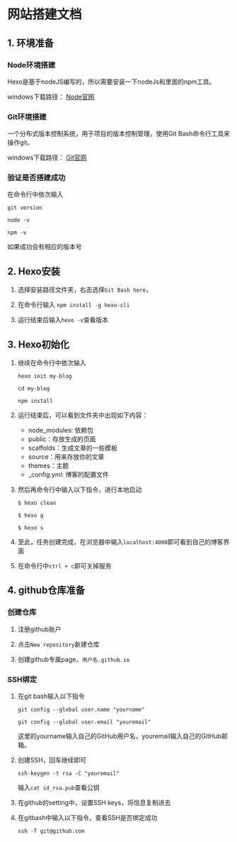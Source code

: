 # 网站搭建文档
## 1. 环境准备
### Node环境搭建
  Hexo是基于nodeJS编写的，所以需要安装一下nodeJs和里面的npm工具。
  
  windows下载路径： [Node官网](https://nodejs.org/en/download)

### Git环境搭建
  一个分布式版本控制系统，用于项目的版本控制管理，使用Git Bash命令行工具来操作git。
  
  windows下载路径： [Git官网](https://git-scm.com/download/win)

### 验证是否搭建成功
  在命令行中依次输入
  
  ```git version```
  
  ```node -v```
  
  ```npm -v```

如果成功会有相应的版本号

## 2. Hexo安装
1. 选择安装路径文件夹，右击选择```Git Bash here```，
2. 在命令行输入
```npm install -g hexo-cli```

3. 运行结束后输入```hexo -v```查看版本

## 3. Hexo初始化
1. 继续在命令行中依次输入

    ```hexo init my-blog```

    ```cd my-blog```

    ```npm install```

2. 运行结束后，可以看到文件夹中出现如下内容：

    - node_modules: 依赖包
    - public：存放生成的页面
    - scaffolds：生成文章的一些模板
    - source：用来存放你的文章
    - themes：主题
    - _config.yml: 博客的配置文件

3. 然后再命令行中输入以下指令，进行本地启动

    ```$ hexo clean```
  
    ```$ hexo g```
  
    ```$ hexo s```

4. 至此，任务创建完成，在浏览器中输入```localhost:4000```即可看到自己的博客界面

5. 在命令行中```ctrl + c```即可关掉服务

## 4. github仓库准备
### 创建仓库
1. 注册github账户

2. 点击```New repository```新建仓库

3. 创建github专属page，```用户名.github.io```

### SSH绑定
1. 在git bash输入以下指令

    ```git config --global user.name "yourname"```
   
    ```git config --global user.email "youremail"```

   这里的yourname输入自己的GitHub用户名，youremail输入自己的GitHub邮箱。
   
2. 创建SSH，回车继续即可
   
    ```ssh-keygen -t rsa -C "youremail"```
   
   输入```cat id_rsa.pub```查看公钥

3. 在github的setting中，设置SSH keys，将信息复制进去
4. 在gitbash中输入以下指令，查看SSH是否绑定成功

    ```ssh -T git@github.com```
